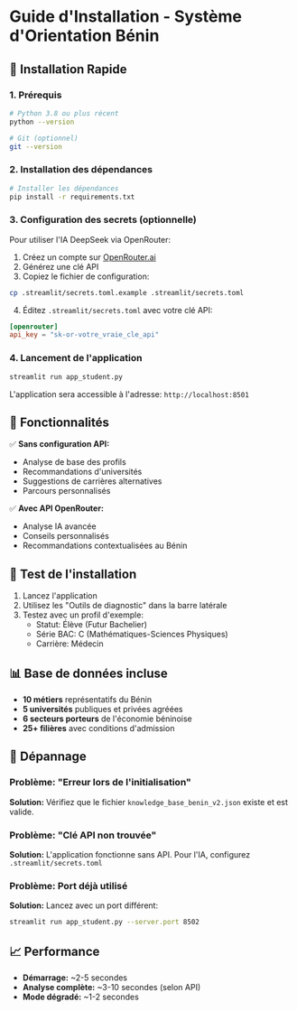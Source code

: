 # Guide d'Installation - Système d'Orientation Bénin

## 🚀 Installation Rapide

### 1. Prérequis
```bash
# Python 3.8 ou plus récent
python --version

# Git (optionnel)
git --version
```

### 2. Installation des dépendances
```bash
# Installer les dépendances
pip install -r requirements.txt
```

### 3. Configuration des secrets (optionnelle)

Pour utiliser l'IA DeepSeek via OpenRouter:

1. Créez un compte sur [OpenRouter.ai](https://openrouter.ai)
2. Générez une clé API
3. Copiez le fichier de configuration:
```bash
cp .streamlit/secrets.toml.example .streamlit/secrets.toml
```
4. Éditez `.streamlit/secrets.toml` avec votre clé API:
```toml
[openrouter]
api_key = "sk-or-votre_vraie_cle_api"
```

### 4. Lancement de l'application
```bash
streamlit run app_student.py
```

L'application sera accessible à l'adresse: `http://localhost:8501`

## 🔧 Fonctionnalités

✅ **Sans configuration API:**
- Analyse de base des profils
- Recommandations d'universités
- Suggestions de carrières alternatives
- Parcours personnalisés

✅ **Avec API OpenRouter:**
- Analyse IA avancée
- Conseils personnalisés
- Recommandations contextualisées au Bénin

## 🧪 Test de l'installation

1. Lancez l'application
2. Utilisez les "Outils de diagnostic" dans la barre latérale
3. Testez avec un profil d'exemple:
   - Statut: Élève (Futur Bachelier)
   - Série BAC: C (Mathématiques-Sciences Physiques)
   - Carrière: Médecin

## 📊 Base de données incluse

- **10 métiers** représentatifs du Bénin
- **5 universités** publiques et privées agréées
- **6 secteurs porteurs** de l'économie béninoise
- **25+ filières** avec conditions d'admission

## 🚨 Dépannage

### Problème: "Erreur lors de l'initialisation"
**Solution:** Vérifiez que le fichier `knowledge_base_benin_v2.json` existe et est valide.

### Problème: "Clé API non trouvée"
**Solution:** L'application fonctionne sans API. Pour l'IA, configurez `.streamlit/secrets.toml`

### Problème: Port déjà utilisé
**Solution:** Lancez avec un port différent:
```bash
streamlit run app_student.py --server.port 8502
```

## 📈 Performance

- **Démarrage:** ~2-5 secondes
- **Analyse complète:** ~3-10 secondes (selon API)
- **Mode dégradé:** ~1-2 secondes